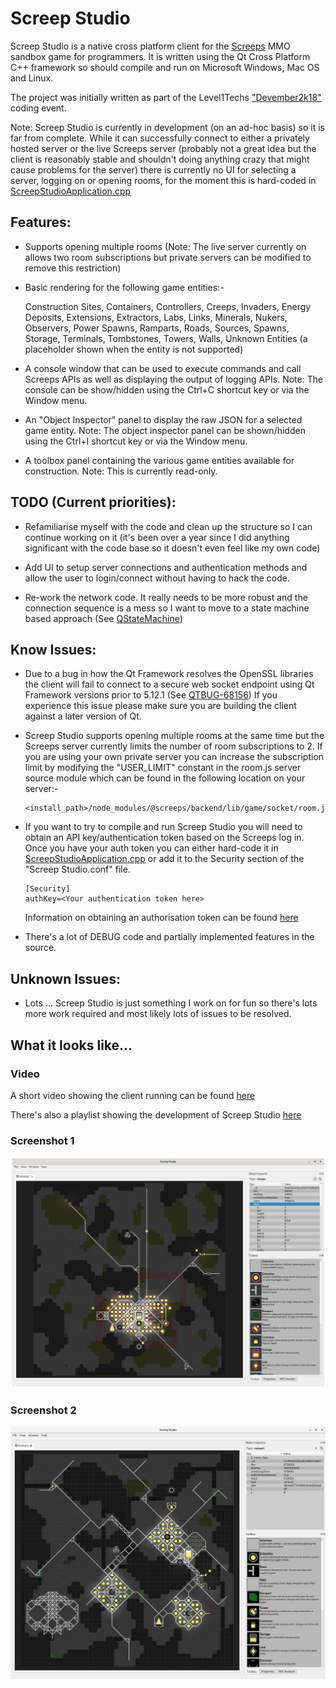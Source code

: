 # Screep Studio

Screep Studio is a native cross platform client for the [Screeps](https://screeps.com/) MMO sandbox game for programmers.
It is written using the Qt Cross Platform C++ framework so should compile and run on Microsoft Windows, Mac OS and Linux.

The project was initially written as part of the Level1Techs ["Devember2k18"](https://forum.level1techs.com/t/devember-screep-studio/135653) coding event.

Note: Screep Studio is currently in development (on an ad-hoc basis) so it is far from complete. While it can successfully
connect to either a privately hosted server or the live Screeps server (probably not a great idea but the client is reasonably
stable and shouldn't doing anything crazy that might cause problems for the server) there is currently no UI for selecting a server,
logging on or opening rooms, for the moment this is hard-coded in [ScreepStudioApplication.cpp](ScreepStudioApplication.cpp)

## Features:

- Supports opening multiple rooms (Note: The live server currently on allows two room subscriptions but private servers can be modified
  to remove this restriction)

- Basic rendering for the following game entities:-

  Construction Sites, Containers, Controllers, Creeps, Invaders, Energy Deposits, Extensions, Extractors, Labs, Links,
  Minerals, Nukers, Observers, Power Spawns, Ramparts, Roads, Sources, Spawns, Storage, Terminals, Tombstones, Towers, Walls,
  Unknown Entities (a placeholder shown when the entity is not supported)

- A console window that can be used to execute commands and call Screeps APIs as well as displaying the output of logging APIs.
  Note: The console can be show/hidden using the Ctrl+C shortcut key or via the Window menu.

- An "Object Inspector" panel to display the raw JSON for a selected game entity.
  Note: The object inspector panel can be shown/hidden using the Ctrl+I shortcut key or via the Window menu.

- A toolbox panel containing the various game entities available for construction. Note: This is currently read-only.  

## TODO (Current priorities):

- Refamiliarise myself with the code and clean up the structure so I can continue working on it (it's been over a
  year since I did anything significant with the code base so it doesn't even feel like my own code)

- Add UI to setup server connections and authentication methods and allow the user to login/connect without having to
  hack the code.

- Re-work the network code. It really needs to be more robust and the connection sequence is a mess so I want to move
  to a state machine based approach (See [QStateMachine](https://doc.qt.io/qt-5/qstatemachine.html))

## Know Issues:

- Due to a bug in how the Qt Framework resolves the OpenSSL libraries the client will fail to connect to
  a secure web socket endpoint using Qt Framework versions prior to 5.12.1 (See [QTBUG-68156](https://bugreports.qt.io/browse/QTBUG-68156))
  If you experience this issue please make sure you are building the client against a later version of Qt.

- Screep Studio supports opening multiple rooms at the same time but the Screeps server currently limits the number of room subscriptions
  to 2. If you are using your own private server you can increase the subscription limit by modifying the "USER_LIMIT" constant in the
  room.js server source module which can be found in the following location on your server:-

      <install_path>/node_modules/@screeps/backend/lib/game/socket/room.js

- If you want to try to compile and run Screep Studio you will need to obtain an API key/authentication token based on the Screeps log in.
  Once you have your auth token you can either hard-code it in [ScreepStudioApplication.cpp](ScreepStudioApplication.cpp) or add it
  to the Security section of the "Screep Studio.conf" file.

      [Security]
      authKey=<Your authentication token here>

  Information on obtaining an authorisation token can be found [here](https://docs.screeps.com/auth-tokens.html)

- There's a lot of DEBUG code and partially implemented features in the source.

## Unknown Issues:

- Lots ... Screep Studio is just something I work on for fun so there's lots more work required and most likely lots of issues to be resolved.

## What it looks like...

### Video
A short video showing the client running can be found [here](https://youtu.be/dZnie-9v39c)

There's also a playlist showing the development of Screep Studio [here](https://www.youtube.com/playlist?list=PLxFqsJkRoZf8zN44B-1vD27toUQzQdZmc)

### Screenshot 1
![Screep Studio](docs/screenshots/screep-studio-001.png)

### Screenshot 2
![Screep Studio](docs/screenshots/screep-studio-002.png)

